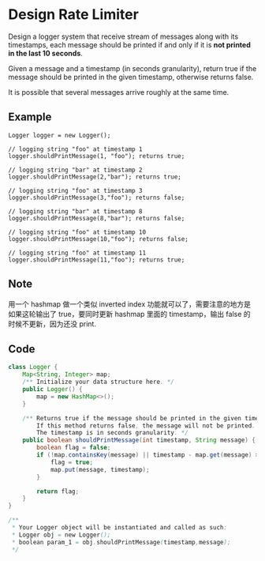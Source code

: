 # Design Rate Limiter

Design a logger system that receive stream of messages along with its timestamps, each message should be printed if and only if it is **not printed in the last 10 seconds**.

Given a message and a timestamp (in seconds granularity), return true if the message should be printed in the given timestamp, otherwise returns false.

It is possible that several messages arrive roughly at the same time.

## **Example**

```
Logger logger = new Logger();

// logging string "foo" at timestamp 1
logger.shouldPrintMessage(1, "foo"); returns true; 

// logging string "bar" at timestamp 2
logger.shouldPrintMessage(2,"bar"); returns true;

// logging string "foo" at timestamp 3
logger.shouldPrintMessage(3,"foo"); returns false;

// logging string "bar" at timestamp 8
logger.shouldPrintMessage(8,"bar"); returns false;

// logging string "foo" at timestamp 10
logger.shouldPrintMessage(10,"foo"); returns false;

// logging string "foo" at timestamp 11
logger.shouldPrintMessage(11,"foo"); returns true;
```

## Note

用一个 hashmap 做一个类似 inverted index 功能就可以了，需要注意的地方是如果这轮输出了 true，要同时更新 hashmap 里面的 timestamp，输出 false 的时候不更新，因为还没 print.

## Code

```java
class Logger {
    Map<String, Integer> map;
    /** Initialize your data structure here. */
    public Logger() {
        map = new HashMap<>();
    }

    /** Returns true if the message should be printed in the given timestamp, otherwise returns false.
        If this method returns false, the message will not be printed.
        The timestamp is in seconds granularity. */
    public boolean shouldPrintMessage(int timestamp, String message) {
        boolean flag = false;
        if (!map.containsKey(message) || timestamp - map.get(message) >= 10) {
            flag = true;
            map.put(message, timestamp);
        }

        return flag;
    }
}

/**
 * Your Logger object will be instantiated and called as such:
 * Logger obj = new Logger();
 * boolean param_1 = obj.shouldPrintMessage(timestamp,message);
 */
```
